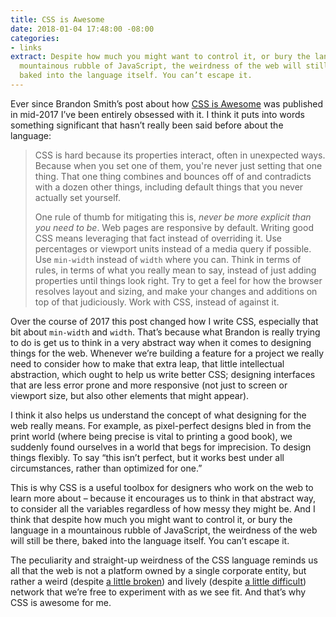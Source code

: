 ```yaml
---
title: CSS is Awesome
date: 2018-01-04 17:48:00 -08:00
categories:
- links
extract: Despite how much you might want to control it, or bury the language in a
  mountainous rubble of JavaScript, the weirdness of the web will still be there,
  baked into the language itself. You can’t escape it.
---
```


Ever since Brandon Smith’s post about how [CSS is Awesome](https://css-tricks.com/css-is-awesome/) was published in mid-2017 I’ve been entirely obsessed with it. I think it puts into words something significant that hasn’t really been said before about the language: 

> CSS is hard because its properties interact, often in unexpected ways. Because when you set one of them, you're never just setting that one thing. That one thing combines and bounces off of and contradicts with a dozen other things, including default things that you never actually set yourself.
> 
> One rule of thumb for mitigating this is, *never be more explicit than you need to be*. Web pages are responsive by default. Writing good CSS means leveraging that fact instead of overriding it. Use percentages or viewport units instead of a media query if possible. Use `min-width` instead of `width` where you can. Think in terms of rules, in terms of what you really mean to say, instead of just adding properties until things look right. Try to get a feel for how the browser resolves layout and sizing, and make your changes and additions on top of that judiciously. Work with CSS, instead of against it.

Over the course of 2017 this post changed how I write CSS, especially that bit about `min-width` and `width`. That’s because what Brandon is really trying to do is get us to think in a very abstract way when it comes to designing things for the web. Whenever we’re building a feature for a project we really need to consider how to make that extra leap, that little intellectual abstraction, which ought to help us write better CSS; designing interfaces that are less error prone and more responsive (not just to screen or viewport size, but also other elements that might appear).

I think it also helps us understand the concept of what designing for the web really means. For example, as pixel-perfect designs bled in from the print world (where being precise is vital to printing a good book), we suddenly found ourselves in a world that begs for imprecision. To design things flexibly. To say “this isn’t perfect, but it works best under all circumstances, rather than optimized for one.”

This is why CSS is a useful toolbox for designers who work on the web to learn more about – because it encourages us to think in that abstract way, to consider all the variables regardless of how messy they might be. And I think that despite how much you might want to control it, or bury the language in a mountainous rubble of JavaScript, the weirdness of the web will still be there, baked into the language itself. You can’t escape it.

The peculiarity and straight-up weirdness of the CSS language reminds us all that the web is not a platform owned by a single corporate entity, but rather a weird (despite [a little broken](https://robinrendle.comnotes/an-incomplete-list-of-mistakes/)) and lively (despite [a little difficult](https://robinrendle.comnotes/in-defense-of-webfonts/)) network that we’re free to experiment with as we see fit. And that’s why CSS is awesome for me.
